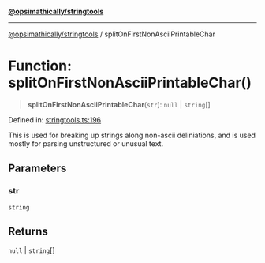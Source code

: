 [**@opsimathically/stringtools**](../README.md)

***

[@opsimathically/stringtools](../README.md) / splitOnFirstNonAsciiPrintableChar

# Function: splitOnFirstNonAsciiPrintableChar()

> **splitOnFirstNonAsciiPrintableChar**(`str`): `null` \| `string`[]

Defined in: [stringtools.ts:196](https://github.com/opsimathically/stringtools/blob/19be7bae03961147b0747304375997adca8ccd4a/src/stringtools.ts#L196)

This is used for breaking up strings along non-ascii deliniations, and is used
mostly for parsing unstructured or unusual text.

## Parameters

### str

`string`

## Returns

`null` \| `string`[]
